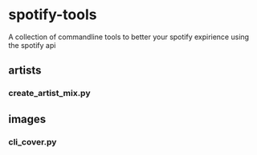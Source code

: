 # spotify-tools
A collection of commandline tools to better your spotify expirience using the spotify api

## artists

### create_artist_mix.py

## images

### cli_cover.py